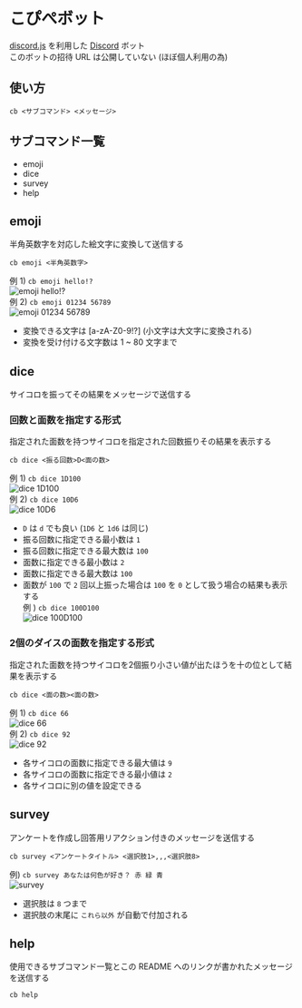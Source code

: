# こぴぺボット
[discord.js](https://discord.js.org/) を利用した [Discord](https://discord.com/) ボット  
このボットの招待 URL は公開していない (ほぼ個人利用の為)


## 使い方
`cb <サブコマンド> <メッセージ>`


## サブコマンド一覧
- emoji
- dice
- survey
- help


## emoji
半角英数字を対応した絵文字に変換して送信する  
```
cb emoji <半角英数字>
```
例 1) `cb emoji hello!?`  
![emoji hello!?](https://gitlab.com/S-Del_discordbot/copipebot/uploads/4815289101884cc5d40fe41b45fe7d43/image.png)  
例 2) `cb emoji 01234 56789`  
![emoji 01234 56789](https://gitlab.com/S-Del_discordbot/copipebot/uploads/58e5636506874f8357d7373e2556cb60/image.png)  

- 変換できる文字は \[a-zA-Z0-9!?\] (小文字は大文字に変換される)
- 変換を受け付ける文字数は 1 ~ 80 文字まで


## dice
サイコロを振ってその結果をメッセージで送信する
### 回数と面数を指定する形式
指定された面数を持つサイコロを指定された回数振りその結果を表示する  
```
cb dice <振る回数>D<面の数>
```
例 1) `cb dice 1D100`  
![dice 1D100](https://gitlab.com/S-Del_discordbot/copipebot/uploads/d6b894528f814295c2c4dedeec8304b5/image.png)  
例 2) `cb dice 10D6`  
![dice 10D6](https://gitlab.com/S-Del_discordbot/copipebot/uploads/2bf60a4a065bf7460885e49ffb64b54c/image.png)  
- `D` は `d` でも良い (`1D6` と `1d6` は同じ)
- 振る回数に指定できる最小数は `1`
- 振る回数に指定できる最大数は `100`
- 面数に指定できる最小数は `2`
- 面数に指定できる最大数は `100`
- 面数が `100` で `2` 回以上振った場合は `100` を `0` として扱う場合の結果も表示する  
    例 ) `cb dice 100D100`  
    ![dice 100D100](https://gitlab.com/S-Del_discordbot/copipebot/uploads/e627cdf89bd0ff3682a58ea4469e038b/image.png)  

### 2個のダイスの面数を指定する形式
指定された面数を持つサイコロを2個振り小さい値が出たほうを十の位として結果を表示する  
```
cb dice <面の数><面の数>
```
例 1) `cb dice 66`  
![dice 66](https://gitlab.com/S-Del_discordbot/copipebot/uploads/cadd75076fcf988faba9f5d0d9c7e5ae/image.png)  
例 2) `cb dice 92`  
![dice 92](https://gitlab.com/S-Del_discordbot/copipebot/uploads/b251ca7bd710074f8af56369d5883466/image.png)  
- 各サイコロの面数に指定できる最大値は `9`
- 各サイコロの面数に指定できる最小値は `2`
- 各サイコロに別の値を設定できる


## survey
アンケートを作成し回答用リアクション付きのメッセージを送信する  
```
cb survey <アンケートタイトル> <選択肢1>,,,<選択肢8>
```
例) `cb survey あなたは何色が好き？ 赤 緑 青`  
![survey](https://gitlab.com/S-Del_discordbot/copipebot/uploads/32c73cf99de167691d650a9063b3da3f/image.png)  
- 選択肢は `8` つまで
- 選択肢の末尾に `これら以外` が自動で付加される


## help
使用できるサブコマンド一覧とこの README へのリンクが書かれたメッセージを送信する
```
cb help
```
